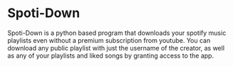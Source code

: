 # Spoti-Down
Spoti-Down is a python based program that downloads your spotify music playlists even without a premium subscription from youtube. You can download any public playlist with just the username of the creator, as well as any of your playlists and liked songs by granting access to the app.
